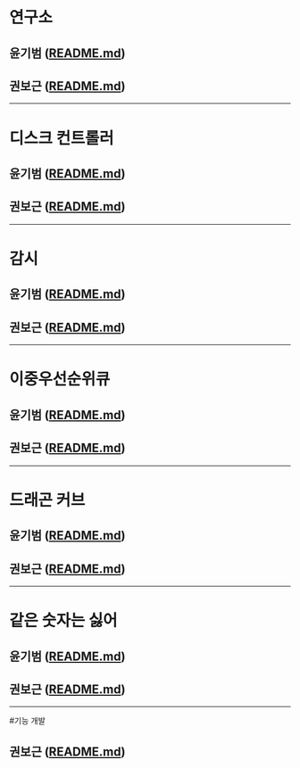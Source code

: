 # 연구소
## 윤기범 ([README.md](src/연구소_윤기범.md))
## 권보근 ([README.md](src/연구소_권보근.md))
<hr>

# 디스크 컨트롤러
## 윤기범 ([README.md](src/디스크컨트롤러_윤기범.md))
## 권보근 ([README.md](src/디스크컨트롤러_권보근.md))
<hr>

# 감시
## 윤기범 ([README.md](src/감시_윤기범.md))
## 권보근 ([README.md](src/감시_권보근.md))
<hr>

# 이중우선순위큐
## 윤기범 ([README.md](src/이중우선순위큐_윤기범.md))
## 권보근 ([README.md](src/이중우선순위큐_권보근.md))
<hr>

# 드래곤 커브
## 윤기범 ([README.md](src/드래곤커브_윤기범.md))
## 권보근 ([README.md](src/드래곤커브_권보근.md))
<hr>

# 같은 숫자는 싫어
## 윤기범 ([README.md](src/같은숫자는싫어_윤기범.md))
## 권보근 ([README.md](src/같은숫자는싫어_권보근.md))
<hr>

#기능 개발
## 권보근 ([README.md](src/기능개발_권보근.md))